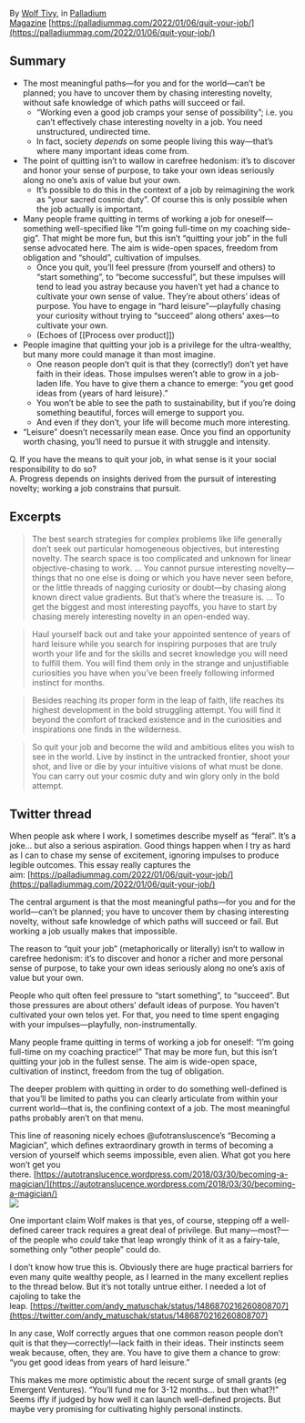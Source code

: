 By [Wolf Tivy](https://notes.andymatuschak.org/zFdjHeXg9d92bJd9hgPHaSP), in [Palladium Magazine](https://notes.andymatuschak.org/z159f2ooSvPMdnzdrHiTN32) [https://palladiummag.com/2022/01/06/quit-your-job/](https://palladiummag.com/2022/01/06/quit-your-job/)

## Summary

- The most meaningful paths—for you and for the world—can’t be planned; you have to uncover them by chasing interesting novelty, without safe knowledge of which paths will succeed or fail.
    - “Working even a good job cramps your sense of possibility”; i.e. you can’t effectively chase interesting novelty in a job. You need unstructured, undirected time.
    - In fact, society _depends_ on some people living this way—that’s where many important ideas come from.
- The point of quitting isn’t to wallow in carefree hedonism: it’s to discover and honor your sense of purpose, to take your own ideas seriously along no one’s axis of value but your own.
    - It’s possible to do this in the context of a job by reimagining the work as “your sacred cosmic duty”. Of course this is only possible when the job actually is important.
- Many people frame quitting in terms of working a job for oneself—something well-specified like “I’m going full-time on my coaching side-gig”. That might be more fun, but this isn’t “quitting your job” in the full sense advocated here. The aim is wide-open spaces, freedom from obligation and “should”, cultivation of impulses.
    - Once you quit, you’ll feel pressure (from yourself and others) to “start something”, to “become successful”, but these impulses will tend to lead you astray because you haven’t yet had a chance to cultivate your own sense of value. They’re about others’ ideas of purpose. You have to engage in “hard leisure”—playfully chasing your curiosity without trying to “succeed” along others’ axes—to cultivate your own.
    - (Echoes of [[Process over product]])
- People imagine that quitting your job is a privilege for the ultra-wealthy, but many more could manage it than most imagine.
    - One reason people don’t quit is that they (correctly!) don’t yet have faith in their ideas. Those impulses weren’t able to grow in a job-laden life. You have to give them a chance to emerge: “you get good ideas from {years of hard leisure}.”
    - You won’t be able to see the path to sustainability, but if you’re doing something beautiful, forces will emerge to support you.
    - And even if they don’t, your life will become much more interesting.
- “Leisure” doesn’t necessarily mean ease. Once you find an opportunity worth chasing, you’ll need to pursue it with struggle and intensity.

Q. If you have the means to quit your job, in what sense is it your social responsibility to do so?  
A. Progress depends on insights derived from the pursuit of interesting novelty; working a job constrains that pursuit.

## Excerpts

> The best search strategies for complex problems like life generally don’t seek out particular homogeneous objectives, but interesting novelty. The search space is too complicated and unknown for linear objective-chasing to work. … You cannot pursue interesting novelty—things that no one else is doing or which you have never seen before, or the little threads of nagging curiosity or doubt—by chasing along known direct value gradients. But that’s where the treasure is. … To get the biggest and most interesting payoffs, you have to start by chasing merely interesting novelty in an open-ended way.

> Haul yourself back out and take your appointed sentence of years of hard leisure while you search for inspiring purposes that are truly worth your life and for the skills and secret knowledge you will need to fulfill them. You will find them only in the strange and unjustifiable curiosities you have when you’ve been freely following informed instinct for months.

> Besides reaching its proper form in the leap of faith, life reaches its highest development in the bold struggling attempt. You will find it beyond the comfort of tracked existence and in the curiosities and inspirations one finds in the wilderness.

> So quit your job and become the wild and ambitious elites you wish to see in the world. Live by instinct in the untracked frontier, shoot your shot, and live or die by your intuitive visions of what must be done. You can carry out your cosmic duty and win glory only in the bold attempt.

## Twitter thread

When people ask where I work, I sometimes describe myself as “feral”. It’s a joke… but also a serious aspiration. Good things happen when I try as hard as I can to chase my sense of excitement, ignoring impulses to produce legible outcomes. This essay really captures the aim: [https://palladiummag.com/2022/01/06/quit-your-job/](https://palladiummag.com/2022/01/06/quit-your-job/)

The central argument is that the most meaningful paths—for you and for the world—can’t be planned; you have to uncover them by chasing interesting novelty, without safe knowledge of which paths will succeed or fail. But working a job usually makes that impossible.

The reason to “quit your job” (metaphorically or literally) isn’t to wallow in carefree hedonism: it’s to discover and honor a richer and more personal sense of purpose, to take your own ideas seriously along no one’s axis of value but your own.

People who quit often feel pressure to “start something”, to “succeed”. But those pressures are about others’ default ideas of purpose. You haven’t cultivated your own telos yet. For that, you need to time spent engaging with your impulses—playfully, non-instrumentally.

Many people frame quitting in terms of working a job for oneself: “I’m going full-time on my coaching practice!” That may be more fun, but this isn’t quitting your job in the fullest sense. The aim is wide-open space, cultivation of instinct, freedom from the tug of obligation.

The deeper problem with quitting in order to do something well-defined is that you’ll be limited to paths you can clearly articulate from within your current world—that is, the confining context of a job. The most meaningful paths probably aren’t on that menu.

This line of reasoning nicely echoes @ufotransluscence’s “Becoming a Magician”, which defines extraordinary growth in terms of becoming a version of yourself which seems impossible, even alien. What got you here won’t get you there. [https://autotranslucence.wordpress.com/2018/03/30/becoming-a-magician/](https://autotranslucence.wordpress.com/2018/03/30/becoming-a-magician/)  
![](https://notes.andymatuschak.org/F9BCB6FC-A58F-4292-A9C2-7F5F637E020E.png)

One important claim Wolf makes is that yes, of course, stepping off a well-defined career track requires a great deal of privilege. But many—most?—of the people who _could_ take that leap wrongly think of it as a fairy-tale, something only “other people” could do.

I don’t know how true this is. Obviously there are huge practical barriers for even many quite wealthy people, as I learned in the many excellent replies to the thread below. But it’s not totally untrue either. I needed a lot of cajoling to take the leap. [https://twitter.com/andy_matuschak/status/1486870216260808707](https://twitter.com/andy_matuschak/status/1486870216260808707)

In any case, Wolf correctly argues that one common reason people don’t quit is that they—correctly!—lack faith in their ideas. Their instincts seem weak because, often, they are. You have to give them a chance to grow: “you get good ideas from years of hard leisure.”

This makes me more optimistic about the recent surge of small grants (eg Emergent Ventures). “You’ll fund me for 3-12 months… but then what?!” Seems iffy if judged by how well it can launch well-defined projects. But maybe very promising for cultivating highly personal instincts.